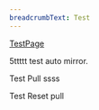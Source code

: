 ```yaml
---
breadcrumbText: Test
---
```


[TestPage](testurl/testpage1.md)



5ttttt
test auto mirror.

Test Pull
ssss

Test Reset pull

